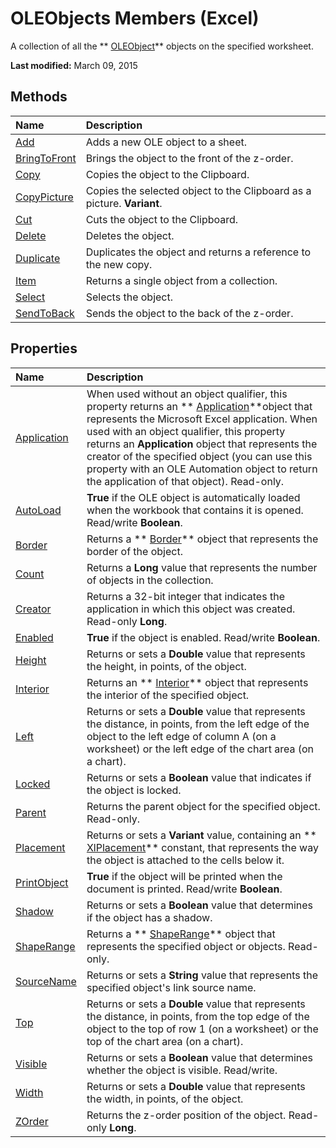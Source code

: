 
# OLEObjects Members (Excel)
A collection of all the  ** [OLEObject](bc3ef12d-1531-6c21-71ab-3df6bb851f3b.md)** objects on the specified worksheet.

 **Last modified:** March 09, 2015


## Methods



|**Name**|**Description**|
|:-----|:-----|
| [Add](2acd369f-6dd6-0e0e-043c-a691796659a9.md)|Adds a new OLE object to a sheet. |
| [BringToFront](07742776-f3fd-9260-b982-b6f791d52e40.md)|Brings the object to the front of the z-order.|
| [Copy](e77507d2-92d6-4875-8c19-ebc08c118357.md)|Copies the object to the Clipboard.|
| [CopyPicture](6c82ef43-2ec4-2cfb-d7f4-a44e754d859a.md)|Copies the selected object to the Clipboard as a picture.  **Variant**.|
| [Cut](a72be6d7-5627-44d2-3401-b51489335e53.md)|Cuts the object to the Clipboard.|
| [Delete](c56ba376-ce83-0081-9411-8bbfa10d66ff.md)|Deletes the object.|
| [Duplicate](c0a841f7-8b92-95e7-c1b1-b0172ebed9cd.md)|Duplicates the object and returns a reference to the new copy.|
| [Item](781b29f3-dcac-2679-72c2-a8d5d6280661.md)|Returns a single object from a collection.|
| [Select](bdad0692-8cc3-e644-80b0-34619f9113cd.md)|Selects the object.|
| [SendToBack](b056deb0-bcbc-c54f-236b-3ed05aed43ee.md)|Sends the object to the back of the z-order.|

## Properties



|**Name**|**Description**|
|:-----|:-----|
| [Application](b6183c63-aad9-c530-e6c7-519eaddfe46b.md)|When used without an object qualifier, this property returns an  ** [Application](19b73597-5cf9-4f56-8227-b5211f657f6f.md)**object that represents the Microsoft Excel application. When used with an object qualifier, this property returns an  **Application** object that represents the creator of the specified object (you can use this property with an OLE Automation object to return the application of that object). Read-only.|
| [AutoLoad](0b833fe9-33c6-e97d-3b19-52429ed88d88.md)| **True** if the OLE object is automatically loaded when the workbook that contains it is opened. Read/write **Boolean**.|
| [Border](6c3991b0-2df9-5c34-82df-7d9d8a8dc41a.md)|Returns a  ** [Border](bca516bf-7c0f-f9df-078d-dfb522f256f3.md)** object that represents the border of the object.|
| [Count](dd93b4d9-1816-010e-e519-bc2bf1c5e301.md)|Returns a  **Long** value that represents the number of objects in the collection.|
| [Creator](b84107a4-d94c-a2b1-0a70-c4515b1d1da2.md)|Returns a 32-bit integer that indicates the application in which this object was created. Read-only  **Long**.|
| [Enabled](d1211370-fa71-9b7a-f171-c1f46ed75faf.md)| **True** if the object is enabled. Read/write **Boolean**.|
| [Height](1c089f16-3294-275c-8ec0-5a510d6aee6b.md)|Returns or sets a  **Double** value that represents the height, in points, of the object.|
| [Interior](c511b50c-63b6-978a-5223-f4d5d20e3267.md)|Returns an  ** [Interior](37c79831-2cac-69fd-10ee-6d5415ed338b.md)** object that represents the interior of the specified object.|
| [Left](764029f0-0ae4-8198-8cac-5293723677aa.md)|Returns or sets a  **Double** value that represents the distance, in points, from the left edge of the object to the left edge of column A (on a worksheet) or the left edge of the chart area (on a chart).|
| [Locked](92a02a9c-76e5-ae1c-ae05-05951a1590dd.md)|Returns or sets a  **Boolean** value that indicates if the object is locked.|
| [Parent](ef45b22e-fc42-af65-5732-f6ac6f03a758.md)|Returns the parent object for the specified object. Read-only.|
| [Placement](97e34b24-b990-4dcf-b786-e24c546d3a13.md)|Returns or sets a  **Variant** value, containing an ** [XlPlacement](ad52cbf4-3d51-d9fe-5e31-be181f7775d3.md)** constant, that represents the way the object is attached to the cells below it.|
| [PrintObject](5ee7e741-0e34-f9f8-6bc9-25db6bbe2f01.md)| **True** if the object will be printed when the document is printed. Read/write **Boolean**.|
| [Shadow](6c918a13-b982-70c4-9bf5-03873f8cea79.md)|Returns or sets a  **Boolean** value that determines if the object has a shadow.|
| [ShapeRange](0674c2dd-72ab-df1d-d972-e2909eb27de7.md)|Returns a  ** [ShapeRange](e1b8229c-73a0-4a77-5e00-4bcec9032260.md)** object that represents the specified object or objects. Read-only.|
| [SourceName](8e317f28-990b-9d8c-3b0c-577e238fa063.md)|Returns or sets a  **String** value that represents the specified object's link source name.|
| [Top](0527a555-2aba-689f-a2c1-163fbf0b668a.md)|Returns or sets a  **Double** value that represents the distance, in points, from the top edge of the object to the top of row 1 (on a worksheet) or the top of the chart area (on a chart).|
| [Visible](dc297a24-9a39-7b74-715d-e86d02c546c9.md)|Returns or sets a  **Boolean** value that determines whether the object is visible. Read/write.|
| [Width](5749e573-6b07-8ac9-661a-dc5966349c01.md)|Returns or sets a  **Double** value that represents the width, in points, of the object.|
| [ZOrder](44bfb522-6edf-cf77-45ef-0b68f14514ef.md)|Returns the z-order position of the object. Read-only  **Long**.|
